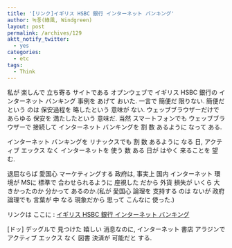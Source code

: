 ```yaml
---
title: '[リンク]イギリス HSBC 銀行 インターネット バンキング'
author: 녹풍(綠風, Windgreen)
layout: post
permalink: /archives/129
aktt_notify_twitter:
  - yes
categories:
  - etc
tags:
  - Think
---
```

私が 楽しんで 立ち寄る サイトである オプンウェブで イギリス HSBC 銀行の インターネット バンキング 事例を あげて おいた. 一言で 簡便だ 限りない. 簡便だという のは 保安過程を 略したという 意味が ない. ウェッブブラウザーだけで あらゆる 保安を 満たしたという 意味だ. 当然 スマートフォンでも ウェッブブラウザーで 接続して インターネット バンキングを 割 数 あるように なって ある.

インターネット バンキングを リナックスでも 割 数 あるように なる 日, アクティブ エックス なく インターネットを 使う 数 ある 日が はやく 来ることを 望む.

退屈ならば 愛国心 マーケティングする 政府は, 事実上 国内 インターネット 環境が MSに 標準で 合わせられるように 座視した だから 外貨 損失が いくら 大きかったのか 分かって あるのか.(私が 愛国心 論理を 支持する のは ないが 政府 論理でも 言葉が 中 なる 現象だから 思って こんなに 使った.)

リンクは ここに : <a href="http://openweb.or.kr/?p=1854" target="_blank">イギリス HSBC 銀行 インターネット バンキング</a>

[ドッ] デッグルで 見つけた 嬉しい 消息なのに, インターネット 書店 アラジンで アクティブ エックス なく 図書 決済が 可能だと する.